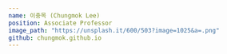 ```yaml
---
name: 이충목 (Chungmok Lee)
position: Associate Professor 
image_path: "https://unsplash.it/600/503?image=1025&a=.png"
github: chungmok.github.io
---
```

